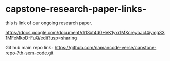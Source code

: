 # capstone-research-paper-links-


this is link of our ongoing research paper.

https://docs.google.com/document/d/13xt4d0HeK1yxr1MXcreyoJcI4iymg331MFeMkoD-FuQ/edit?usp=sharing


Git hub main repo link :
https://github.com/namancode-verse/capstone-repo-7th-sem-code.git
